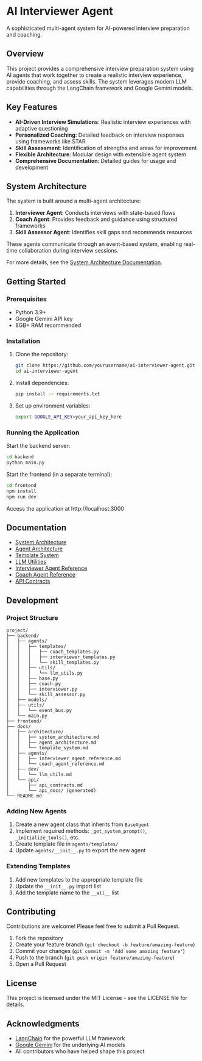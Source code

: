 # AI Interviewer Agent

A sophisticated multi-agent system for AI-powered interview preparation and coaching.

## Overview

This project provides a comprehensive interview preparation system using AI agents that work together to create a realistic interview experience, provide coaching, and assess skills. The system leverages modern LLM capabilities through the LangChain framework and Google Gemini models.

## Key Features

- **AI-Driven Interview Simulations**: Realistic interview experiences with adaptive questioning
- **Personalized Coaching**: Detailed feedback on interview responses using frameworks like STAR
- **Skill Assessment**: Identification of strengths and areas for improvement
- **Flexible Architecture**: Modular design with extensible agent system
- **Comprehensive Documentation**: Detailed guides for usage and development

## System Architecture

The system is built around a multi-agent architecture:

1. **Interviewer Agent**: Conducts interviews with state-based flows
2. **Coach Agent**: Provides feedback and guidance using structured frameworks
3. **Skill Assessor Agent**: Identifies skill gaps and recommends resources

These agents communicate through an event-based system, enabling real-time collaboration during interview sessions.

For more details, see the [System Architecture Documentation](docs/architecture/system_architecture.md).

## Getting Started

### Prerequisites

- Python 3.9+
- Google Gemini API key
- 8GB+ RAM recommended

### Installation

1. Clone the repository:
   ```bash
   git clone https://github.com/yourusername/ai-interviewer-agent.git
   cd ai-interviewer-agent
   ```

2. Install dependencies:
   ```bash
   pip install -r requirements.txt
   ```

3. Set up environment variables:
   ```bash
   export GOOGLE_API_KEY=your_api_key_here
   ```

### Running the Application

Start the backend server:
```bash
cd backend
python main.py
```

Start the frontend (in a separate terminal):
```bash
cd frontend
npm install
npm run dev
```

Access the application at http://localhost:3000

## Documentation

- [System Architecture](docs/architecture/system_architecture.md)
- [Agent Architecture](docs/architecture/agent_architecture.md)
- [Template System](docs/architecture/template_system.md)
- [LLM Utilities](docs/dev/llm_utils.md)
- [Interviewer Agent Reference](docs/agents/interviewer_agent_reference.md)
- [Coach Agent Reference](docs/agents/coach_agent_reference.md)
- [API Contracts](docs/api/api_contracts.md)

## Development

### Project Structure

```
project/
├── backend/
│   ├── agents/
│   │   ├── templates/
│   │   │   ├── coach_templates.py
│   │   │   ├── interviewer_templates.py
│   │   │   └── skill_templates.py
│   │   ├── utils/
│   │   │   └── llm_utils.py
│   │   ├── base.py
│   │   ├── coach.py
│   │   ├── interviewer.py
│   │   └── skill_assessor.py
│   ├── models/
│   ├── utils/
│   │   └── event_bus.py
│   └── main.py
├── frontend/
├── docs/
│   ├── architecture/
│   │   ├── system_architecture.md
│   │   ├── agent_architecture.md
│   │   └── template_system.md
│   ├── agents/
│   │   ├── interviewer_agent_reference.md
│   │   └── coach_agent_reference.md
│   ├── dev/
│   │   └── llm_utils.md
│   └── api/
│       ├── api_contracts.md
│       └── api_docs/ (generated)
└── README.md
```

### Adding New Agents

1. Create a new agent class that inherits from `BaseAgent`
2. Implement required methods: `_get_system_prompt()`, `_initialize_tools()`, etc.
3. Create template file in `agents/templates/`
4. Update `agents/__init__.py` to export the new agent

### Extending Templates

1. Add new templates to the appropriate template file
2. Update the `__init__.py` import list
3. Add the template name to the `__all__` list

## Contributing

Contributions are welcome! Please feel free to submit a Pull Request.

1. Fork the repository
2. Create your feature branch (`git checkout -b feature/amazing-feature`)
3. Commit your changes (`git commit -m 'Add some amazing feature'`)
4. Push to the branch (`git push origin feature/amazing-feature`)
5. Open a Pull Request

## License

This project is licensed under the MIT License - see the LICENSE file for details.

## Acknowledgments

- [LangChain](https://github.com/langchain-ai/langchain) for the powerful LLM framework
- [Google Gemini](https://ai.google.dev/) for the underlying AI models
- All contributors who have helped shape this project 